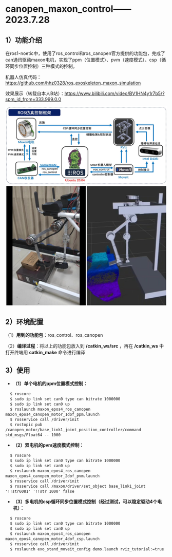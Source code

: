 # canopen_maxon_control——2023.7.28
## 1）功能介绍
在ros1-noetic中，使用了ros_control和ros_canopen官方提供的功能包，完成了can通讯驱动maxon电机，实现了ppm（位置模式）、pvm（速度模式）、csp（循环同步位置控制）三种模式的控制。

机器人仿真代码：https://github.com/hhz0328/ros_exoskeleton_maxon_simulation

效果展示（转载自本人B站）：https://www.bilibili.com/video/BV1HN4y1r7b5/?spm_id_from=333.999.0.0 

![](https://github.com/hhz0328/ros_exoskeleton_maxon_simulation/blob/main/%E4%BB%BF%E7%9C%9F%E6%8E%A7%E5%88%B6%E6%A1%86%E6%9E%B6.jpg)
![maxon_Logo_small](https://github.com/hhz0328/canopen_maxon_control/blob/main/%E4%BB%BF%E7%9C%9F%26%E5%AE%9E%E7%89%A9%E8%81%94%E8%B0%83.jpg)

## 2）环境配置
（1）**用到的功能包**：ros_control、ros_canopen

（2）**编译过程**：将以上的功能包放入到 **/catkin_ws/src** ，再在 **/catkin_ws** 中打开终端用 **catkin_make** 命令进行编译
## 3）使用
- **（1）单个电机的ppm位置模式控制：**
```
  $ roscore
  $ sudo ip link set can0 type can bitrate 1000000
  $ sudo ip link set can0 up
  $ roslaunch maxon_epos4_ros_canopen maxon_epos4_canopen_motor_1dof_ppm.launch
  $ rosservice call /driver/init
  $ rostopic pub /canopen_motor/base_link1_joint_position_controller/command std_msgs/Float64 -- 1000
```
- **（2）双电机的pvm速度模式控制：**
```
  $ roscore
  $ sudo ip link set can0 type can bitrate 1000000
  $ sudo ip link set can0 up
  $ roslaunch maxon_epos4_ros_canopen maxon_epos4_canopen_motor_2dof_pvm.launch
  $ rosservice call /driver/init
  $ rosservice call /maxon/driver/set_object base_link1_joint '!!str6081' '!!str 1000' false
```
- **（3）多电机的csp循环同步位置模式控制（经过测试，可以稳定驱动4个电机）：**
```
  $ roscore
  $ sudo ip link set can0 type can bitrate 1000000
  $ sudo ip link set can0 up
  $ roslaunch maxon_epos4_ros_canopen maxon_epos4_canopen_motor_4dof_csp.launch
  $ rosservice call /driver/init
  $ roslaunch exo_stand_moveit_config demo.launch rviz_tutorial:=true
```
